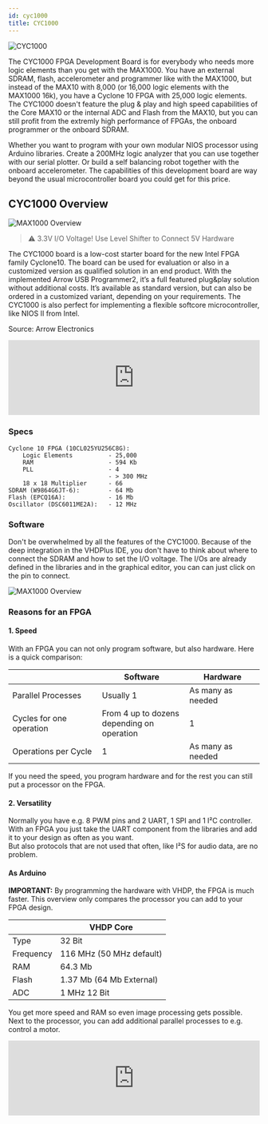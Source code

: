 ```yaml
---
id: cyc1000
title: CYC1000
---
```



![CYC1000](/img/cyc1000/TEI0003.png)

The CYC1000 FPGA Development Board is for everybody who needs more logic elements than you get with the MAX1000. You have an external SDRAM, flash, accelerometer and programmer like with the MAX1000, but instead of the MAX10 with 8,000 (or 16,000 logic elements with the MAX1000 16k), you have a Cyclone 10 FPGA with 25,000 logic elements. 
The CYC1000 doesn't feature the plug & play and high speed capabilities of the Core MAX10 or the internal ADC and Flash from the MAX10, but you can still profit from the extremly high performance of FPGAs, the onboard programmer or the onboard SDRAM.

Whether you want to program with your own modular NIOS processor using Arduino libraries. 
Create a 200MHz logic analyzer that you can use together with our serial plotter. 
Or build a self balancing robot together with the onboard accelerometer.
The capabilities of this development board are way beyond the usual microcontroller board you could get for this price.

## CYC1000 Overview
![MAX1000 Overview](/img/cyc1000/Top_labled.png)

> :warning: 3.3V I/O Voltage! Use Level Shifter to Connect 5V Hardware

The CYC1000 board is a low-cost starter board for the new Intel
FPGA family Cyclone10. The board can be used for evaluation or
also in a customized version as qualified solution in an end
product. With the implemented Arrow USB Programmer2, it’s a full
featured plug&play solution without additional costs. It’s available
as standard version, but can also be ordered in a customized
variant, depending on your requirements. The CYC1000 is also
perfect for implementing a flexible softcore microcontroller, like
NIOS II from Intel. 

Source: Arrow Electronics

<div class="fluidMedia"><iframe id="ytplayer" type="text/html" width="100%" src="https://www.youtube.com/embed/zSNgOrOqXTg?autoplay=0&origin=http://vhdplus.com" frameborder="0" allowFullScreen></iframe></div>

### Specs

    Cyclone 10 FPGA (10CL025YU256C8G):
        Logic Elements          - 25,000
        RAM                     - 594 Kb
        PLL                     - 4
                                - > 300 MHz
        18 x 18 Multiplier      - 66
    SDRAM (W9864G6JT-6):        - 64 Mb
    Flash (EPCQ16A):            - 16 Mb
    Oscillator (DSC6011ME2A):   - 12 MHz

### Software

Don't be overwhelmed by all the features of the CYC1000. Because of the deep integration in the VHDPlus IDE, you don't have to think about where to connect the SDRAM and how to set the I/O voltage. The I/Os are already defined in the libraries and in the graphical editor, you can can just click on the pin to connect.

![MAX1000 Overview](/img/max1000/Image2.jpg)

### Reasons for an FPGA

#### 1. Speed
With an FPGA you can not only program software, but also hardware. Here is a quick comparison:

|                        |Software                                      |Hardware         |
|------------------------|----------------------------------------------|-----------------|
|Parallel Processes      |Usually 1                                     |As many as needed|
|Cycles for one operation|From 4 up to dozens<br/>depending on operation|1                |
|Operations per Cycle    |1                                             |As many as needed|

If you need the speed, you program hardware and for the rest you can still put a processor on the FPGA.

#### 2. Versatility
Normally you have e.g. 8 PWM pins and 2 UART, 1 SPI and 1 I²C controller. With an FPGA you just take the UART component from the libraries and add it to your design as often as you want. <br/>
But also protocols that are not used that often, like I²S for audio data, are no problem.

#### As Arduino
**IMPORTANT:** By programming the hardware with VHDP, the FPGA is much faster. This overview only compares the processor you can add to your FPGA design.

|           | VHDP Core                         |
|-----------|-----------------------------------|
| Type      | 32 Bit                            |
| Frequency | 116 MHz (50 MHz default)          |
| RAM       | 64.3 Mb                           |
| Flash     | 1.37 Mb (64 Mb External)          |
| ADC       | 1 MHz 12 Bit                      |

You get more speed and RAM so even image processing gets possible. Next to the processor, you can add additional parallel processes to e.g. control a motor.

<div class="fluidMedia"><iframe id="ytplayer" type="text/html" width="100%" src="https://www.youtube.com/embed/WZTix6MlBNM?autoplay=0&origin=http://vhdplus.com" frameborder="0" allowFullScreen></iframe></div>